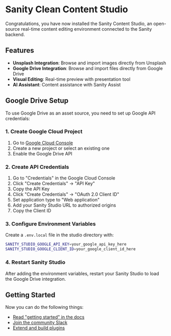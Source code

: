 # Sanity Clean Content Studio

Congratulations, you have now installed the Sanity Content Studio, an open-source real-time content editing environment connected to the Sanity backend.

## Features

- **Unsplash Integration**: Browse and import images directly from Unsplash
- **Google Drive Integration**: Browse and import files directly from Google Drive
- **Visual Editing**: Real-time preview with presentation tool
- **AI Assistant**: Content assistance with Sanity Assist

## Google Drive Setup

To use Google Drive as an asset source, you need to set up Google API credentials:

### 1. Create Google Cloud Project
1. Go to [Google Cloud Console](https://console.cloud.google.com/)
2. Create a new project or select an existing one
3. Enable the Google Drive API

### 2. Create API Credentials
1. Go to "Credentials" in the Google Cloud Console
2. Click "Create Credentials" → "API Key"
3. Copy the API Key
4. Click "Create Credentials" → "OAuth 2.0 Client ID"
5. Set application type to "Web application"
6. Add your Sanity Studio URL to authorized origins
7. Copy the Client ID

### 3. Configure Environment Variables
Create a `.env.local` file in the studio directory with:

```bash
SANITY_STUDIO_GOOGLE_API_KEY=your_google_api_key_here
SANITY_STUDIO_GOOGLE_CLIENT_ID=your_google_client_id_here
```

### 4. Restart Sanity Studio
After adding the environment variables, restart your Sanity Studio to load the Google Drive integration.

## Getting Started

Now you can do the following things:

- [Read "getting started" in the docs](https://www.sanity.io/docs/introduction/getting-started?utm_source=readme)
- [Join the community Slack](https://slack.sanity.io/?utm_source=readme)
- [Extend and build plugins](https://www.sanity.io/docs/content-studio/extending?utm_source=readme)
